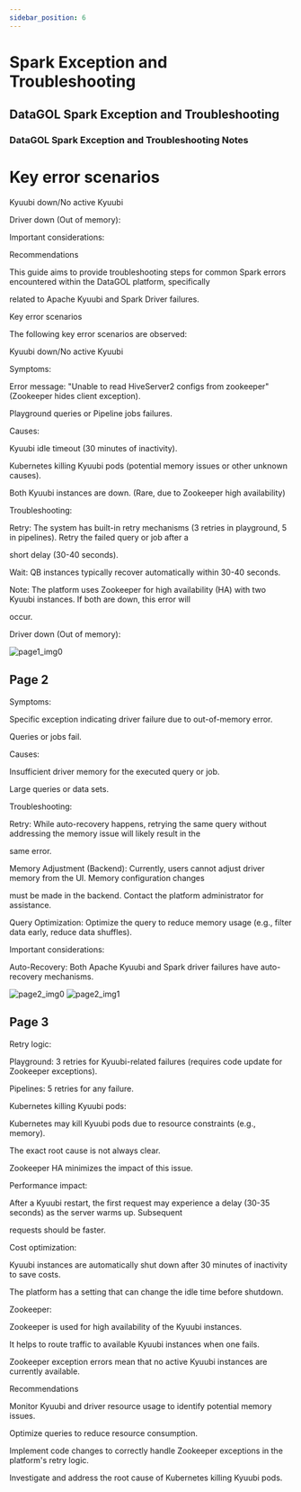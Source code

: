 ```yaml
---
sidebar_position: 6
---
```


# Spark Exception and Troubleshooting 


## DataGOL Spark Exception and Troubleshooting


### DataGOL Spark Exception and Troubleshooting Notes

# Key error scenarios

Kyuubi down/No active Kyuubi

Driver down (Out of memory):

Important considerations:

Recommendations

This guide aims to provide troubleshooting steps for common Spark errors encountered within the DataGOL platform, specifically

related to Apache Kyuubi and Spark Driver failures. 

Key error scenarios

The following key error scenarios are observed:

Kyuubi down/No active Kyuubi

Symptoms:

Error message: "Unable to read HiveServer2 configs from zookeeper" (Zookeeper hides client exception). 

Playground queries or Pipeline jobs failures.

Causes:

Kyuubi idle timeout (30 minutes of inactivity).

Kubernetes killing Kyuubi pods (potential memory issues or other unknown causes).

Both Kyuubi instances are down. (Rare, due to Zookeeper high availability)

Troubleshooting:

Retry: The system has built-in retry mechanisms (3 retries in playground, 5 in pipelines). Retry the failed query or job after a

short delay (30-40 seconds).

Wait: QB instances typically recover automatically within 30-40 seconds.

Note: The platform uses Zookeeper for high availability (HA) with two Kyuubi instances. If both are down, this error will

occur.

Driver down (Out of memory):

<img src="/img/page1_img0.jpeg" alt="page1_img0" />


## Page 2


Symptoms:

Specific exception indicating driver failure due to out-of-memory error.

Queries or jobs fail.

Causes:

Insufficient driver memory for the executed query or job.

Large queries or data sets.

Troubleshooting:

Retry: While auto-recovery happens, retrying the same query without addressing the memory issue will likely result in the

same error.

Memory Adjustment (Backend): Currently, users cannot adjust driver memory from the UI. Memory configuration changes

must be made in the backend. Contact the platform administrator for assistance.

Query Optimization: Optimize the query to reduce memory usage (e.g., filter data early, reduce data shuffles).

Important considerations:

Auto-Recovery: Both Apache Kyuubi and Spark driver failures have auto-recovery mechanisms.


<img src="/img/page2_img0.jpeg" alt="page2_img0" />

<img src="/img/page2_img1.jpeg" alt="page2_img1" />


## Page 3


Retry logic:

Playground: 3 retries for Kyuubi-related failures (requires code update for Zookeeper exceptions).

Pipelines: 5 retries for any failure.

Kubernetes killing Kyuubi pods:

Kubernetes may kill Kyuubi pods due to resource constraints (e.g., memory).

The exact root cause is not always clear.

Zookeeper HA minimizes the impact of this issue.

Performance impact:

After a Kyuubi restart, the first request may experience a delay (30-35 seconds) as the server warms up. Subsequent

requests should be faster.

Cost optimization:

Kyuubi instances are automatically shut down after 30 minutes of inactivity to save costs.

The platform has a setting that can change the idle time before shutdown.

Zookeeper:

Zookeeper is used for high availability of the Kyuubi instances.

It helps to route traffic to available Kyuubi instances when one fails.

Zookeeper exception errors mean that no active Kyuubi instances are currently available.

Recommendations

Monitor Kyuubi and driver resource usage to identify potential memory issues.

Optimize queries to reduce resource consumption.

Implement code changes to correctly handle Zookeeper exceptions in the platform's retry logic.

Investigate and address the root cause of Kubernetes killing Kyuubi pods.
